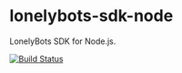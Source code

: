 # lonelybots-sdk-node
LonelyBots SDK for Node.js.

[![Build Status](https://travis-ci.org/lonelybots/lonelybots-sdk-node.svg?branch=master)](https://travis-ci.org/lonelybots/lonelybots-sdk-node)
